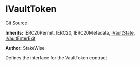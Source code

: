 # IVaultToken
[Git Source](https://github.com/stakewise/v3-core/blob/c4059a64871829ca60ea58f054baf8eb13d3572a/contracts/interfaces/IVaultToken.sol)

**Inherits:**
IERC20Permit, IERC20, IERC20Metadata, [IVaultState](/contracts/interfaces/IVaultState.sol/interface.IVaultState.md), [IVaultEnterExit](/contracts/interfaces/IVaultEnterExit.sol/interface.IVaultEnterExit.md)

**Author:**
StakeWise

Defines the interface for the VaultToken contract



